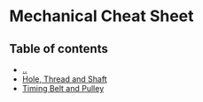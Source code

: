 # Mechanical Cheat Sheet

## Table of contents
* [&nldr;](../)
* [Hole, Thread and Shaft](holes_thread_shaft.md)
* [Timing Belt and Pulley](timing_belt_pulley.md)
